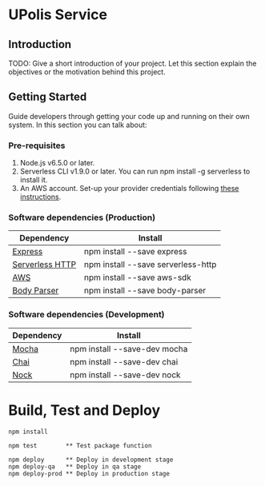 # UPolis Service

## Introduction

TODO: Give a short introduction of your project. Let this section explain the objectives or the motivation behind this project.

## Getting Started

Guide developers through getting your code up and running on their own system. In this section you can talk about:

### Pre-requisites

1. Node.js v6.5.0 or later.
2. Serverless CLI v1.9.0 or later. You can run npm install -g serverless to install it.
3. An AWS account. Set-up your provider credentials following [these instructions](https://serverless.com/framework/docs/providers/aws/guide/credentials/).

### Software dependencies (Production)

|Dependency|Install|
|-|-|
|[Express](https://expressjs.com/es/)|npm install --save express|
|[Serverless HTTP](https://www.npmjs.com/package/serverless-http)|npm install --save serverless-http|
|[AWS](https://aws.amazon.com/es/sdk-for-node-js/)|npm install --save aws-sdk|
|[Body Parser](https://www.npmjs.com/package/body-parser)|npm install --save body-parser|

### Software dependencies (Development)

|Dependency|Install|
|-|-|
|[Mocha](https://mochajs.org/)|npm install --save-dev mocha|
|[Chai](https://www.chaijs.com/)|npm install --save-dev chai|
|[Nock](https://www.npmjs.com/package/nock)|npm install --save-dev nock|


# Build, Test and Deploy

```
npm install

npm test        ** Test package function

npm deploy      ** Deploy in development stage
npm deploy-qa   ** Deploy in qa stage
npm deploy-prod ** Deploy in production stage
```